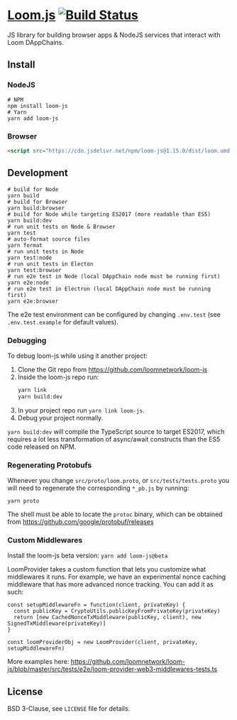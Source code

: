 # [Loom.js](https://loomx.io) [![Build Status](https://travis-ci.org/loomnetwork/loom-js.svg?branch=master)](https://travis-ci.org/loomnetwork/loom-js)

JS library for building browser apps & NodeJS services that interact with Loom DAppChains.

## Install

### NodeJS

```
# NPM
npm install loom-js
# Yarn
yarn add loom-js
```

### Browser

```html
<script src="https://cdn.jsdelivr.net/npm/loom-js@1.15.0/dist/loom.umd.js"></script>
```

## Development

```shell
# build for Node
yarn build
# build for Browser
yarn build:browser
# build for Node while targeting ES2017 (more readable than ES5)
yarn build:dev
# run unit tests on Node & Browser
yarn test
# auto-format source files
yarn format
# run unit tests in Node
yarn test:node
# run unit tests in Electon
yarn test:browser
# run e2e test in Node (local DAppChain node must be running first)
yarn e2e:node
# run e2e test in Electron (local DAppChain node must be running first)
yarn e2e:browser
```

The e2e test environment can be configured by changing `.env.test` (see `.env.test.example` for
default values).

### Debugging

To debug loom-js while using it another project:
1. Clone the Git repo from https://github.com/loomnetwork/loom-js
2. Inside the loom-js repo run:
   ```bash
   yarn link
   yarn build:dev
   ```
3. In your project repo run `yarn link loom-js`.
4. Debug your project normally.

`yarn build:dev` will compile the TypeScript source to target ES2017, which requires a lot less
transformation of async/await constructs than the ES5 code released on NPM.

### Regenerating Protobufs

Whenever you change `src/proto/loom.proto`, or `src/tests/tests.proto` you will need to regenerate
the corresponding `*_pb.js` by running:

```shell
yarn proto
```

The shell must be able to locate the `protoc` binary, which can be obtained from https://github.com/google/protobuf/releases

### Custom Middlewares

Install the loom-js beta version:
`yarn add loom-js@beta`

LoomProvider takes a custom function that lets you customize what middlewares it runs. For example, we have an experimental nonce caching middleware that has more advanced nonce tracking. You can add it as such:

```
const setupMiddlewareFn = function(client, privateKey) {
  const publicKey = CryptoUtils.publicKeyFromPrivateKey(privateKey)
  return [new CachedNonceTxMiddleware(publicKey, client), new SignedTxMiddleware(privateKey)]
}
 
const loomProviderObj = new LoomProvider(client, privateKey, setupMiddlewareFn)
```

More examples here: https://github.com/loomnetwork/loom-js/blob/master/src/tests/e2e/loom-provider-web3-middlewares-tests.ts

## License

BSD 3-Clause, see `LICENSE` file for details.
